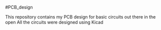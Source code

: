 #PCB_design

This repository contains my PCB design for basic circuits out there in the open
All the circuits were designed using Kicad
